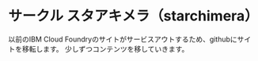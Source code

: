 # サークル スタアキメラ（starchimera）
以前のIBM Cloud Foundryのサイトがサービスアウトするため、githubにサイトを移転します。
少しずつコンテンツを移していきます。
